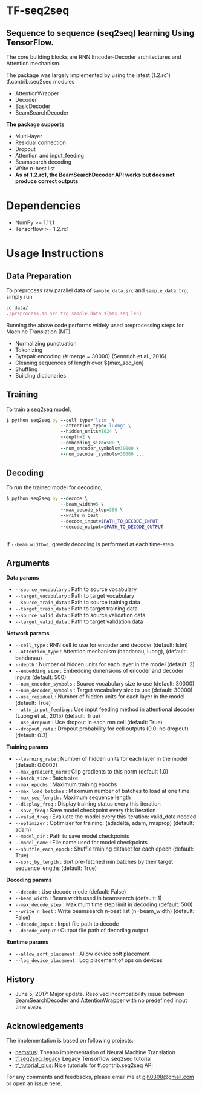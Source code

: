 # TF-seq2seq
## **Sequence to sequence (seq2seq) learning Using TensorFlow.**

The core building blocks are RNN Encoder-Decoder architectures and Attention mechanism.

The package was largely implemented by using the latest (1.2.rc1) tf.contrib.seq2seq modules
- AttentionWrapper
- Decoder
- BasicDecoder
- BeamSearchDecoder

**The package supports**
- Multi-layer
- Residual connection
- Dropout
- Attention and input_feeding
- Beamsearch decoding 
- Write n-best list
- **As of 1.2.rc1, the BeamSearchDecoder API works but does not produce correct outputs**

# Dependencies
- NumPy >= 1.11.1
- Tensorflow >= 1.2.rc1

# Usage Instructions
## **Data Preparation**

To preprocess raw parallel data of <code>sample_data.src</code> and <code>sample_data.trg</code>, simply run
```ruby
cd data/
./preprocess.sh src trg sample_data ${max_seq_len}
```

Running the above code performs widely used preprocessing steps for Machine Translation (MT).

- Normalizing punctuation
- Tokenizing
- Bytepair encoding (# merge = 30000) (Sennrich et al., 2016)
- Cleaning sequences of length over ${max_seq_len}
- Shuffling
- Building dictionaries

## **Training**
To train a seq2seq model,
```ruby
$ python seq2seq.py --cell_type='lstm' \ 
                    --attention_type='luong' \
                    --hidden_units=1024 \
                    --depth=2 \
                    --embedding_size=500 \
                    --num_encoder_symbols=30000 \
                    --num_decoder_symbols=30000 ...
```

## **Decoding**
To run the trained model for decoding,
```ruby
$ python seq2seq.py --decode \
                    --beam_width=5 \
                    --max_decode_step=300 \
                    --write_n_best
                    --decode_input=$PATH_TO_DECODE_INPUT
                    --decode_output=$PATH_TO_DECODE_OUTPUT
                    
```
If <code>--beam_width=1</code>, greedy decoding is performed at each time-step.

## **Arguments**

**Data params**
- <code>--source_vocabulary</code> : Path to source vocabulary
- <code>--target_vocabulary</code> : Path to target vocabulary
- <code>--source_train_data</code> : Path to source training data
- <code>--target_train_data</code> : Path to target training data
- <code>--source_valid_data</code> : Path to source validation data
- <code>--target_valid_data</code> : Path to target validation data

**Network params**
- <code>--cell_type</code> : RNN cell to use for encoder and decoder (default: lstm)
- <code>--attention_type</code> : Attention mechanism (bahdanau, luong), (default: bahdanau)
- <code>--depth</code> : Number of hidden units for each layer in the model (default: 2)
- <code>--embedding_size</code> : Embedding dimensions of encoder and decoder inputs (default: 500)
- <code>--num_encoder_symbols</code> : Source vocabulary size to use (default: 30000)
- <code>--num_decoder_symbols</code> : Target vocabulary size to use (default: 30000)
- <code>--use_residual</code> : Number of hidden units for each layer in the model (default: True)
- <code>--attn_input_feeding</code> : Use input feeding method in attentional decoder (Luong et al., 2015) (default: True)
- <code>--use_dropout</code> : Use dropout in each rnn cell (default: True)
- <code>--dropout_rate</code> : Dropout probability for cell outputs (0.0: no dropout) (default: 0.3)

**Training params**
- <code>--learning_rate</code> : Number of hidden units for each layer in the model (default: 0.0002)
- <code>--max_gradient_norm</code> : Clip gradients to this norm (default 1.0)
- <code>--batch_size</code> : Batch size
- <code>--max_epochs</code> : Maximum training epochs
- <code>--max_load_batches</code> : Maximum number of batches to load at one time
- <code>--max_seq_length</code> : Maximum sequence length
- <code>--display_freq</code> : Display training status every this iteration
- <code>--save_freq</code> : Save model checkpoint every this iteration
- <code>--valid_freq</code> : Evaluate the model every this iteration: valid_data needed
- <code>--optimizer</code> : Optimizer for training: (adadelta, adam, rmsprop) (default: adam)
- <code>--model_dir</code> : Path to save model checkpoints
- <code>--model_name</code> : File name used for model checkpoints
- <code>--shuffle_each_epoch</code> : Shuffle training dataset for each epoch (default: True)
- <code>--sort_by_length</code> : Sort pre-fetched minibatches by their target sequence lengths (default: True)

**Decoding params**
- <code>--decode</code> : Use decode mode (default: False)
- <code>--beam_width</code> : Beam width used in beamsearch (default: 1)
- <code>--max_decode_step</code> : Maximum time step limit in decoding (default: 500)
- <code>--write_n_best</code> : Write beamsearch n-best list (n=beam_width) (default: False)
- <code>--decode_input</code> : Input file path to decode
- <code>--decode_output</code> : Output file path of decoding output

**Runtime params**
- <code>--allow_soft_placement</code> : Allow device soft placement
- <code>--log_device_placement</code> : Log placement of ops on devices


## History
- June 5, 2017: Major update. Resolved incompatibility issue between BeamSearchDecoder and AttentionWrapper with no predefined input time steps.


## Acknowledgements

The implementation is based on following projects:
- [nematus](https://github.com/rsennrich/nematus/): Theano implementation of Neural Machine Translation
- [tf.seq2seq_legacy](https://github.com/tensorflow/models/tree/master/tutorials/rnn/translate) Legacy Tensorflow seq2seq tutorial
- [tf_tutorial_plus](https://github.com/j-min/tf_tutorial_plus): Nice tutorials for tf.contrib.seq2seq API

For any comments and feedbacks, please email me at pjh0308@gmail.com or open an issue here.
